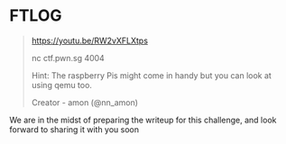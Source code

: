 # FTLOG

> https://youtu.be/RW2vXFLXtps
>  
> nc ctf.pwn.sg 4004
>  
> Hint: The raspberry Pis might come in handy but you can look at using qemu too.
>  
> Creator - amon (@nn_amon)

We are in the midst of preparing the writeup for this challenge, and look forward to sharing it with you soon
